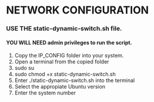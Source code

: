 # NETWORK CONFIGURATION

### USE THE static-dynamic-switch.sh file.

#### YOU WILL NEED admin privileges to run the script.

<ol>
    <li>Copy the IP_CONFIG folder into your system.</li>
    <li>Open a terminal from the copied folder</li>
    <li>sudo su</li>
    <li>sudo chmod +x static-dynamic-switch.sh</li>
    <li>Enter ./static-dynamic-switch.sh into the terminal</li>
    <li>Select the appropiate Ubuntu version</li>
    <li>Enter the system number</li>
</ol>